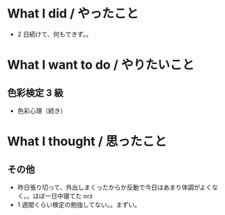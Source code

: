 # What I did / やったこと
- 2 日続けて、何もできず。。

# What I want to do / やりたいこと
## 色彩検定 3 級
- 色彩心理（続き）

# What I thought / 思ったこと
## その他
- 昨日張り切って、外出しまくったからか反動で今日はあまり体調がよくなく。。ほぼ一日中寝てた orz
- 1 週間くらい検定の勉強してない。。まずい。

